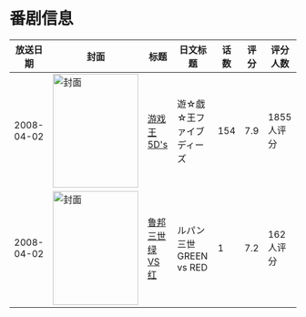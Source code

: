 # 番剧信息

|放送日期|封面|标题|日文标题|话数|评分|评分人数|
|---|---|---|---|---|---|---|
|2008-04-02|<img src="//lain.bgm.tv/pic/cover/c/a2/cc/1609_g4R4R.jpg" alt="封面" style="width:150px;height:200px;object-fit:cover;">|[游戏王5D's](https://bangumi.tv/subject/1609)|遊☆戯☆王ファイブディーズ|154|7.9|1855人评分|
|2008-04-02|<img src="//lain.bgm.tv/pic/cover/c/a8/fb/80196_K31iy.jpg" alt="封面" style="width:150px;height:200px;object-fit:cover;">|[鲁邦三世 绿VS红](https://bangumi.tv/subject/80196)|ルパン三世 GREEN vs RED|1|7.2|162人评分|
